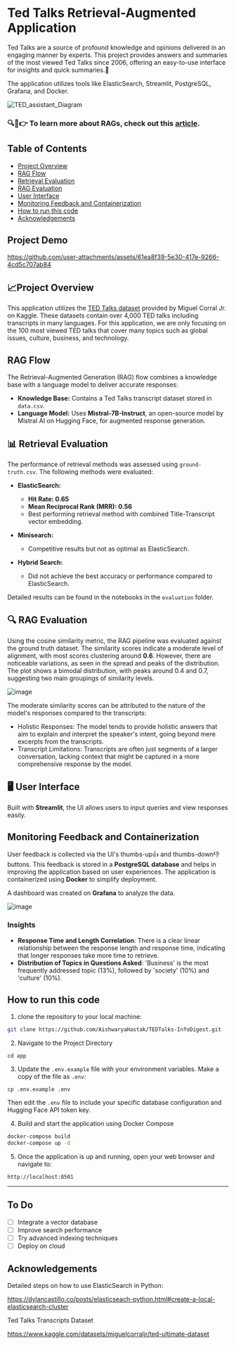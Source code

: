 # Ted Talks Retrieval-Augmented Application

Ted Talks are a source of profound knowledge and opinions delivered in an engaging manner by experts. This project provides answers and summaries of the most viewed Ted Talks since 2006, offering an easy-to-use interface for insights and quick summaries.🚀

The application utilizes tools like ElasticSearch, Streamlit, PostgreSQL, Grafana, and Docker.
 
![TED_assistant_Diagram](https://github.com/user-attachments/assets/c58f2016-2b95-4664-bd71-3208beffd86f)

### 🔍📝👉 To learn more about RAGs, check out this [article](https://medium.com/@aishwaryahastak/understanding-the-roots-of-rags-7b77d26c3dca).


## Table of Contents
- [Project Overview](#project-overview)
- [RAG Flow](#rag-flow)
- [Retrieval Evaluation](#retrieval-evaluation)
- [RAG Evaluation](#rag-evaluation)
- [User Interface](#user-interface)
- [Monitoring Feedback and Containerization](#monitoring-feedback-and-containerization)
- [How to run this code](#how-to-run-this-code)
- [Acknowledgements](#acknowledgements)

## Project Demo


https://github.com/user-attachments/assets/61ea8f39-5e30-417e-9266-4cd5c707ab84




## 📈Project Overview

This application utilizes the [TED Talks dataset](https://www.kaggle.com/datasets/miguelcorraljr/ted-ultimate-dataset) provided by Miguel Corral Jr. on Kaggle. These datasets contain over 4,000 TED talks including transcripts in many languages. For this application, we are only focusing on the 100 most viewed TED talks that cover many topics such as global issues, culture, business, and technology.


## RAG Flow

The Retrieval-Augmented Generation (RAG) flow combines a knowledge base with a language model to deliver accurate responses:

- **Knowledge Base:** Contains a Ted Talks transcript dataset stored in `data.csv`.
- **Language Model:** Uses **Mistral-7B-Instruct**, an open-source model by Mistral AI on Hugging Face, for augmented response generation.

## 📊 Retrieval Evaluation

The performance of retrieval methods was assessed using `ground-truth.csv`. The following methods were evaluated:

- **ElasticSearch:** 
  - **Hit Rate: 0.65** 
  - **Mean Reciprocal Rank (MRR): 0.56** 
  - Best performing retrieval method with combined Title-Transcript vector embedding.
  
- **Minisearch:** 
  - Competitive results but not as optimal as ElasticSearch.

- **Hybrid Search:** 
  - Did not achieve the best accuracy or performance compared to ElasticSearch.

Detailed results can be found in the notebooks in the `evaluation` folder. 

## 🔍 RAG Evaluation

Using the cosine similarity metric, the RAG pipeline was evaluated against the ground truth dataset. The similarity scores indicate a moderate level of alignment, with most scores clustering around **0.6**. However, there are noticeable variations, as seen in the spread and peaks of the distribution. The plot shows a bimodal distribution, with peaks around 0.4 and 0.7, suggesting two main groupings of similarity levels.

 ![image](https://github.com/user-attachments/assets/8f9cae8d-1a69-4402-8865-c0f525d547e6)

The moderate similarity scores can be attributed to the nature of the model's responses compared to the transcripts:
- Holistic Responses: The model tends to provide holistic answers that aim to explain and interpret the speaker's intent, going beyond mere excerpts from the transcripts.
- Transcript Limitations: Transcripts are often just segments of a larger conversation, lacking context that might be captured in a more comprehensive response by the model.

## 🖥️ User Interface

Built with **Streamlit**, the UI allows users to input queries and view responses easily.

## Monitoring Feedback and Containerization

User feedback is collected via the UI's thumbs-up👍 and thumbs-down👎 buttons. This feedback is stored in a **PostgreSQL database** and helps in improving the application based on user experiences. The application is containerized using **Docker** to simplify deployment.

A dashboard was created on **Grafana** to analyze the data.

![image](https://github.com/user-attachments/assets/2b05fc4a-c267-418d-83d4-fff47aca276e)

### Insights
- **Response Time and Length Correlation**: There is a clear linear relationship between the response length and response time, indicating that longer responses take more time to retrieve.
- **Distribution of Topics in Questions Asked**: 'Business' is the most frequently addressed topic (13%), followed by 'society' (10%) and 'culture' (10%).

## How to run this code

1. clone the repository to your local machine:
```bash
git clone https://github.com/AishwaryaHastak/TEDTalks-InfoDigest.git
```

2. Navigate to the Project Directory
```
cd app
```

3. Update the `.env.example` file with your environment variables. Make a copy of the file as `.env`:
```
cp .env.example .env
```
Then edit the `.env` file to include your specific database configuration and Hugging Face API token key.

4. Build and start the application using Docker Compose
```bash
docker-compose build
docker-compose up -d
```

5. Once the application is up and running, open your web browser and navigate to:
```
http://localhost:8501
```
---

## To Do

- [ ] Integrate a vector database
- [ ] Improve search performance
- [ ] Try advanced indexing techniques
- [ ] Deploy on cloud

## Acknowledgements

Detailed steps on how to use ElasticSearch in Python:

https://dylancastillo.co/posts/elasticseach-python.html#create-a-local-elasticsearch-cluster


Ted Talks Transcripts Dataset

https://www.kaggle.com/datasets/miguelcorraljr/ted-ultimate-dataset
